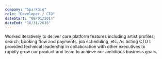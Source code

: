 ```yaml
---
company: "SparkGig"
role: "Developer / CTO"
dateStart: "09/01/2014"
dateEnd: "10/31/2016"
---
```


Worked iteratively to deliver core platform features including artist profiles, search, booking flow and payments, job scheduling, etc.
As acting CTO I provided technical leadership in collaboration with other executives to rapidly grow our product and team to achieve our ambitious business goals.
